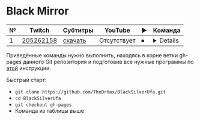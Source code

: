 # Black Mirror

| № | Twitch | Субтитры | YouTube | ▶ | Команда |
| --- | --- | --- | --- | --- | --- |
| 1 | [205262158](https://www.twitch.tv/videos/205262158) | [скачать](../chats/v205262158.ass) | Отсутствует | ⏹ | <details>`streamlink -p "mpv --sub-file chats/v205262158.ass" --player-passthrough hls twitch.tv/videos/205262158 best`</details> |

Приведённые команды нужно выполнить, находясь в корне ветки gh-pages данного Git репозитория и подготовив все нужные программы по [этой](../tutorials/watch-online.md) инструкции.

Быстрый старт:
* `git clone https://github.com/TheDrHax/BlackSilverUfa.git`
* `cd BlackSilverUfa`
* `git checkout gh-pages`
* Команда из таблицы выше

